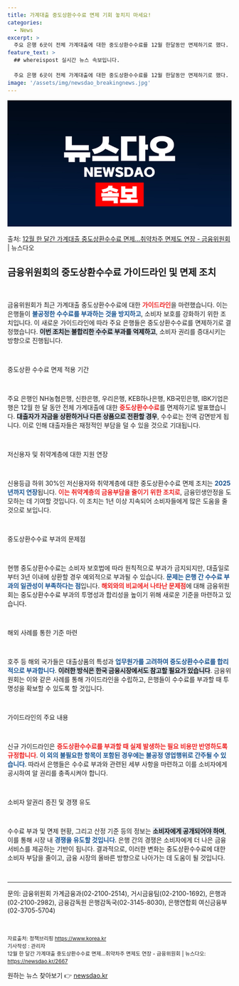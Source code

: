 ```yaml
---
title: 가계대출 중도상환수수료 면제 기회 놓치지 마세요!
categories:
  - News
excerpt: >
  주요 은행 6곳이 전체 가계대출에 대한 중도상환수수료를 12월 한달동안 면제하기로 했다. 이미 시행 중인 신…
feature_text: >
  ## whereispost 실시간 뉴스 속보입니다.

  주요 은행 6곳이 전체 가계대출에 대한 중도상환수수료를 12월 한달동안 면제하기로 했다. 이미 시행 중인 신…
image: '/assets/img/newsdao_breakingnews.jpg'
---
```


![뉴스다오 속보](/assets/img/newsdao_breakingnews.jpg)

<p>출처: <a href="https://newsdao.kr/2667" rel="dofollow">12월 한 달간 가계대출 중도상환수수료 면제…취약차주 면제도 연장 - 금융위원회</a> | 뉴스다오</p>

<h2 data-ke-size="size26">금융위원회의 중도상환수수료 가이드라인 및 면제 조치</h2>

<p data-ke-size="size16">&nbsp;</p>

금융위원회가 최근 가계대출 중도상환수수료에 대한 <b><span style="color: #ee2323;">가이드라인</span></b>을 마련했습니다. 이는 은행들이 <b><span style="color: #1a5490;">불공정한 수수료를 부과하는 것을 방지하고</span></b>, 소비자 보호를 강화하기 위한 조치입니다. 이 새로운 가이드라인에 따라 주요 은행들은 중도상환수수료를 면제하기로 결정했습니다. <b><span style="background-color: #21538527;">이번 조치는 불합리한 수수료 부과를 억제하고</span></b>, 소비자 권리를 증대시키는 방향으로 진행됩니다.

<p data-ke-size="size16">&nbsp;</p>

중도상환 수수료 면제 적용 기간

<p data-ke-size="size16">&nbsp;</p>

주요 은행인 NH농협은행, 신한은행, 우리은행, KEB하나은행, KB국민은행, IBK기업은행은 12월 한 달 동안 전체 가계대출에 대한 <b><span style="color: #ee2323;">중도상환수수료</span></b>를 면제하기로 발표했습니다. <b><span style="background-color: #21538527;">대출자가 자금을 상환하거나 다른 상품으로 전환할 경우</span></b>, 수수료는 전액 감면받게 됩니다. 이로 인해 대출자들은 재정적인 부담을 덜 수 있을 것으로 기대됩니다.

<p data-ke-size="size16">&nbsp;</p>

저신용자 및 취약계층에 대한 지원 연장

<p data-ke-size="size16">&nbsp;</p>

신용등급 하위 30%인 저신용자와 취약계층에 대한 중도상환수수료 면제 조치는 <b><span style="color: #1a5490;">2025년까지 연장</span></b>됩니다. <b><span style="color: #ee2323;">이는 취약계층의 금융부담을 줄이기 위한 조치로</span></b>, 금융민생안정을 도모하는 데 기여할 것입니다. 이 조치는 1년 이상 지속되어 소비자들에게 많은 도움을 줄 것으로 보입니다.

<p data-ke-size="size16">&nbsp;</p>

중도상환수수료 부과의 문제점

<p data-ke-size="size16">&nbsp;</p>

현행 중도상환수수료는 소비자 보호법에 따라 원칙적으로 부과가 금지되지만, 대출일로부터 3년 이내에 상환할 경우 예외적으로 부과될 수 있습니다. <b><span style="color: #1a5490;">문제는 은행 간 수수료 부과의 일관성이 부족하다는 점</span></b>입니다. <b><span style="color: #ee2323;">해외와의 비교에서 나타난 문제점</span></b>에 대해 금융위원회는 중도상환수수료 부과의 투명성과 합리성을 높이기 위해 새로운 기준을 마련하고 있습니다.

<p data-ke-size="size16">&nbsp;</p>

해외 사례를 통한 기준 마련

<p data-ke-size="size16">&nbsp;</p>

호주 등 해외 국가들은 대출상품의 특성과 <b><span style="color: #1a5490;">업무원가를 고려하여 중도상환수수료를 합리적으로 부과합니다</span></b>. <b><span style="background-color: #21538527;">이러한 방식은 한국 금융시장에서도 참고할 필요가 있습니다</span></b>. 금융위원회는 이와 같은 사례를 통해 가이드라인을 수립하고, 은행들이 수수료를 부과할 때 투명성을 확보할 수 있도록 할 것입니다.

<p data-ke-size="size16">&nbsp;</p>

가이드라인의 주요 내용

<p data-ke-size="size16">&nbsp;</p>

신규 가이드라인은 <b><span style="color: #ee2323;">중도상환수수료를 부과할 때 실제 발생하는 필요 비용만 반영하도록 규정합니다</span></b>. <b><span style="color: #1a5490;">이 외의 불필요한 항목이 포함된 경우에는 불공정 영업행위로 간주될 수 있습니다</span></b>. 따라서 은행들은 수수료 부과와 관련된 세부 사항을 마련하고 이를 소비자에게 공시하여 알 권리를 충족시켜야 합니다.

<p data-ke-size="size16">&nbsp;</p>

소비자 알권리 증진 및 경쟁 유도

<p data-ke-size="size16">&nbsp;</p>

수수료 부과 및 면제 현황, 그리고 산정 기준 등의 정보는 <b><span style="background-color: #21538527;">소비자에게 공개되어야 하며</span></b>, 이를 통해 시장 내 <b><span style="color: #1a5490;">경쟁을 유도할 것입니다</span></b>. 은행 간의 경쟁은 소비자에게 더 나은 금융 서비스를 제공하는 기반이 됩니다. 결과적으로, 이러한 변화는 중도상환수수료에 대한 소비자 부담을 줄이고, 금융 시장의 올바른 방향으로 나아가는 데 도움이 될 것입니다.

<p data-ke-size="size16">&nbsp;</p>

<hr>

<p data-ke-size="size16">문의: 금융위원회 가계금융과(02-2100-2514), 거시금융팀(02-2100-1692), 은행과(02-2100-2982), 금융감독원 은행감독국(02-3145-8030), 은행연합회 여신금융부(02-3705-5704)</p>

<p data-ke-size="size16">&nbsp;</p>

<small>자료출처: 정책브리핑 https://www.korea.kr</small>  
<small>기사작성 : 관리자</small>  
<small>12월 한 달간 가계대출 중도상환수수료 면제…취약차주 면제도 연장 - 금융위원회 | 뉴스다오: <a href="https://newsdao.kr/2667">https://newsdao.kr/2667</a></small> 

원하는 뉴스 찾아보기 👉 <a href="https://newsdao.kr" rel="dofollow">newsdao.kr</a>


